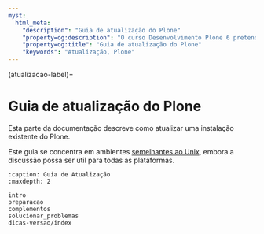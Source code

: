 ```yaml
---
myst:
  html_meta:
    "description": "Guia de atualização do Plone"
    "property=og:description": "O curso Desenvolvimento Plone 6 pretende ser um treinamento para aprender práticas comprovadas de desenvolvimento Plone"
    "property=og:title": "Guia de atualização do Plone"
    "keywords": "Atualização, Plone"
---
```


(atualizacao-label)=

# Guia de atualização do Plone

Esta parte da documentação descreve como atualizar uma instalação existente do Plone.

Este guia se concentra em ambientes [semelhantes ao Unix](https://en.wikipedia.org/wiki/Unix-like), embora a discussão possa ser útil para todas as plataformas.

```{toctree}
:caption: Guia de Atualização
:maxdepth: 2

intro
preparacao
complementos
solucionar_problemas
dicas-versao/index
```


